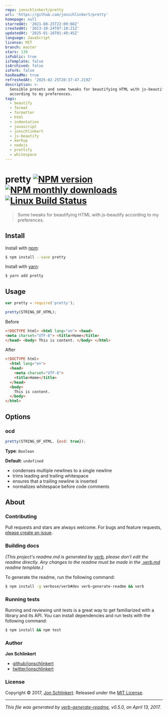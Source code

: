 ```yaml
---
repo: jonschlinkert/pretty
url: 'https://github.com/jonschlinkert/pretty'
homepage: null
starredAt: '2021-08-25T22:09:08Z'
createdAt: '2013-10-24T07:10:21Z'
updatedAt: '2025-01-16T01:49:45Z'
language: JavaScript
license: MIT
branch: master
stars: 139
isPublic: true
isTemplate: false
isArchived: false
isFork: false
hasReadMe: true
refreshedAt: '2025-02-25T20:37:47.219Z'
description: >-
  Sensible presets and some tweaks for beautifying HTML with js-beautify
  according to my preferences.
tags:
  - beautify
  - format
  - formatter
  - html
  - indentation
  - javascript
  - jonschlinkert
  - js-beautify
  - markup
  - nodejs
  - prettify
  - whitespace
---
```


# pretty [![NPM version](https://img.shields.io/npm/v/pretty.svg?style=flat)](https://www.npmjs.com/package/pretty) [![NPM monthly downloads](https://img.shields.io/npm/dm/pretty.svg?style=flat)](https://npmjs.org/package/pretty) [![Linux Build Status](https://img.shields.io/travis/jonschlinkert/pretty.svg?style=flat&label=Travis)](https://travis-ci.org/jonschlinkert/pretty)

> Some tweaks for beautifying HTML with js-beautify according to my preferences.

## Install

Install with [npm](https://www.npmjs.com/):

```sh
$ npm install --save pretty
```

Install with [yarn](https://yarnpkg.com):

```sh
$ yarn add pretty
```

## Usage

```js
var pretty = require('pretty');

pretty(STRING_OF_HTML);
```

Before

```html
<!DOCTYPE html> <html lang="en"> <head> 
<meta charset="UTF-8"> <title>Home</title> 
</head> <body> This is content. </body> </html>
```

After

```html
<!DOCTYPE html>
  <html lang="en">
  <head>
    <meta charset="UTF-8">
    <title>Home</title>
  </head>
  <body>
    This is content.
  </body>
</html>
```

## Options

### ocd

```js
pretty(STRING_OF_HTML, {ocd: true});
```

**Type**: `Boolean`

**Default**: `undefined`

* condenses multiple newlines to a single newline
* trims leading and trailing whitespace
* ensures that a trailing newline is inserted
* normalizes whitespace before code comments

## About

### Contributing

Pull requests and stars are always welcome. For bugs and feature requests, [please create an issue](../../issues/new).

### Building docs

_(This project's readme.md is generated by [verb](https://github.com/verbose/verb-generate-readme), please don't edit the readme directly. Any changes to the readme must be made in the [.verb.md](.verb.md) readme template.)_

To generate the readme, run the following command:

```sh
$ npm install -g verbose/verb#dev verb-generate-readme && verb
```

### Running tests

Running and reviewing unit tests is a great way to get familiarized with a library and its API. You can install dependencies and run tests with the following command:

```sh
$ npm install && npm test
```

### Author

**Jon Schlinkert**

* [github/jonschlinkert](https://github.com/jonschlinkert)
* [twitter/jonschlinkert](https://twitter.com/jonschlinkert)

### License

Copyright © 2017, [Jon Schlinkert](https://github.com/jonschlinkert).
Released under the [MIT License](LICENSE).

***

_This file was generated by [verb-generate-readme](https://github.com/verbose/verb-generate-readme), v0.5.0, on April 13, 2017._

